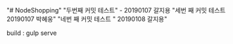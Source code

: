 "# NodeShopping" 
"두번째 커밋 테스트" - 20190107 갈지용
"세번 째 커밋 테스트 20190107 박혜웅"
"네번 째 커밋 테스트 " 20190108 갈지용"


build : gulp serve